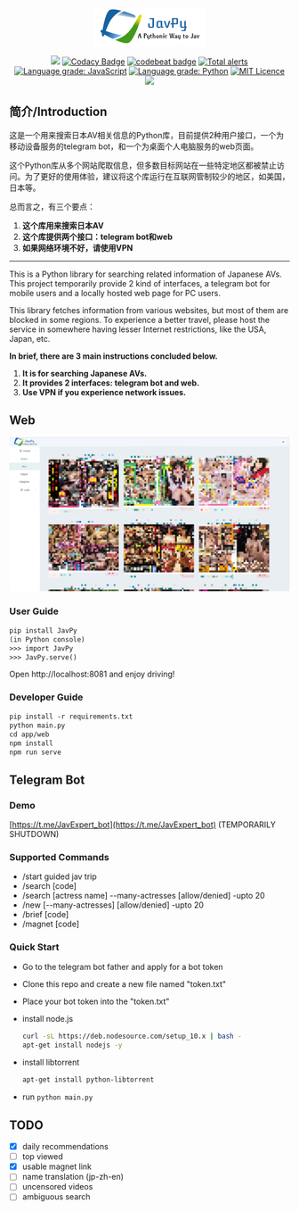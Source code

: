<div align=center>

![](app/web/src/assets/logo.png)

![](https://travis-ci.org/TheodoreKrypton/JavPy.svg?branch=master)
[![Codacy Badge](https://api.codacy.com/project/badge/Grade/d64d4e093e204f5dbf668a4fcc87dceb)](https://app.codacy.com/app/TheodoreKrypton/JavPy?utm_source=github.com&utm_medium=referral&utm_content=TheodoreKrypton/JavPy&utm_campaign=Badge_Grade_Dashboard)
[![codebeat badge](https://codebeat.co/badges/08449fa3-5997-4b6b-8549-147d144f829d)](https://codebeat.co/projects/github-com-theodorekrypton-javpy-master)
[![Total alerts](https://img.shields.io/lgtm/alerts/g/TheodoreKrypton/JavPy.svg?logo=lgtm&logoWidth=18)](https://lgtm.com/projects/g/TheodoreKrypton/JavPy/alerts/)
[![Language grade: JavaScript](https://img.shields.io/lgtm/grade/javascript/g/TheodoreKrypton/JavPy.svg?logo=lgtm&logoWidth=18)](https://lgtm.com/projects/g/TheodoreKrypton/JavPy/context:javascript)
[![Language grade: Python](https://img.shields.io/lgtm/grade/python/g/TheodoreKrypton/JavPy.svg?logo=lgtm&logoWidth=18)](https://lgtm.com/projects/g/TheodoreKrypton/JavPy/context:python)
[![MIT Licence](https://badges.frapsoft.com/os/mit/mit.svg?v=103)](https://opensource.org/licenses/mit-license.php)
![](https://sonarcloud.io/api/project_badges/measure?project=TheodoreKrypton_JavPy&metric=alert_status)
</div>

## 简介/Introduction
这是一个用来搜索日本AV相关信息的Python库，目前提供2种用户接口，一个为移动设备服务的telegram bot，和一个为桌面个人电脑服务的web页面。

这个Python库从多个网站爬取信息，但多数目标网站在一些特定地区都被禁止访问。为了更好的使用体验，建议将这个库运行在互联网管制较少的地区，如美国，日本等。

总而言之，有三个要点：
1. **这个库用来搜索日本AV**
2. **这个库提供两个接口：telegram bot和web**
3. **如果网络环境不好，请使用VPN**

-----------------

This is a Python library for searching related information of Japanese AVs. This project temporarily provide 2 kind of interfaces, a telegram bot for mobile users and a locally hosted web page for PC users.

This library fetches information from various websites, but most of them are blocked in some regions. To experience a better travel, please host the service in somewhere having lesser Internet restrictions, like the USA, Japan, etc.

**In brief, there are 3 main instructions concluded below.**

1. **It is for searching Japanese AVs.**
2. **It provides 2 interfaces: telegram bot and web.**
3. **Use VPN if you experience network issues.**

## Web

![](preview.png)

### User Guide
```
pip install JavPy
(in Python console)
>>> import JavPy
>>> JavPy.serve()
```
Open http://localhost:8081 and enjoy driving!


### Developer Guide
```
pip install -r requirements.txt
python main.py
cd app/web
npm install
npm run serve
```

## Telegram Bot
### Demo

[https://t.me/JavExpert_bot](https://t.me/JavExpert_bot)  (TEMPORARILY SHUTDOWN)

### Supported Commands
* /start guided jav trip
* /search \[code\]
* /search \[actress name\] --many-actresses \[allow/denied\] -upto 20
* /new \[--many-actresses\] \[allow/denied\] -upto 20
* /brief \[code\]
* /magnet \[code\]

### Quick Start

- Go to the telegram bot father and apply for a bot token

- Clone this repo and create a new file named "token.txt"

- Place your bot token into the "token.txt"

- install node.js 

  ```bash
  curl -sL https://deb.nodesource.com/setup_10.x | bash -
  apt-get install nodejs -y
  ```

- install libtorrent

  ```bash
  apt-get install python-libtorrent
  ```

- run `python main.py`

## TODO

* [x] daily recommendations
* [ ] top viewed
* [x] usable magnet link
* [ ] name translation (jp-zh-en)
* [ ] uncensored videos
* [ ] ambiguous search
